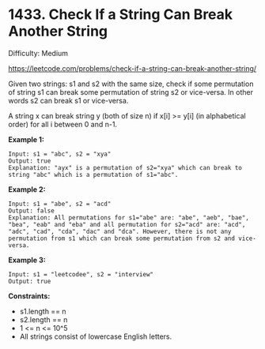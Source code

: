 # 1433. Check If a String Can Break Another String

Difficulty: Medium

https://leetcode.com/problems/check-if-a-string-can-break-another-string/

Given two strings: s1 and s2 with the same size, check if some permutation of string s1 can break some permutation of string s2 or vice-versa. In other words s2 can break s1 or vice-versa.

A string x can break string y (both of size n) if x[i] >= y[i] (in alphabetical order) for all i between 0 and n-1.

**Example 1:**
```
Input: s1 = "abc", s2 = "xya"
Output: true
Explanation: "ayx" is a permutation of s2="xya" which can break to string "abc" which is a permutation of s1="abc".
```

**Example 2:**
```
Input: s1 = "abe", s2 = "acd"
Output: false 
Explanation: All permutations for s1="abe" are: "abe", "aeb", "bae", "bea", "eab" and "eba" and all permutation for s2="acd" are: "acd", "adc", "cad", "cda", "dac" and "dca". However, there is not any permutation from s1 which can break some permutation from s2 and vice-versa.
```

**Example 3:**
```
Input: s1 = "leetcodee", s2 = "interview"
Output: true
```

**Constraints:**

* s1.length == n
* s2.length == n
* 1 <= n <= 10^5
* All strings consist of lowercase English letters.
